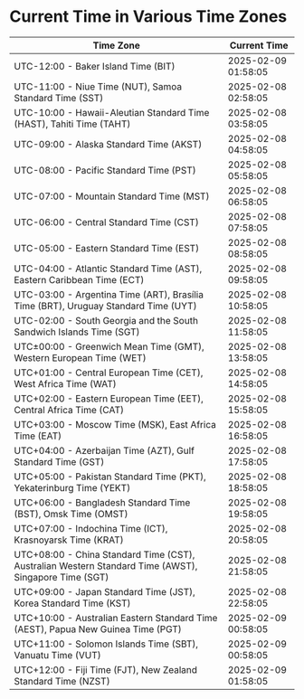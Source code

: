 # Current Time in Various Time Zones

| Time Zone | Current Time |
|-----------|--------------|
| UTC-12:00 - Baker Island Time (BIT) | 2025-02-09 01:58:05 |
| UTC-11:00 - Niue Time (NUT), Samoa Standard Time (SST) | 2025-02-08 02:58:05 |
| UTC-10:00 - Hawaii-Aleutian Standard Time (HAST), Tahiti Time (TAHT) | 2025-02-08 03:58:05 |
| UTC-09:00 - Alaska Standard Time (AKST) | 2025-02-08 04:58:05 |
| UTC-08:00 - Pacific Standard Time (PST) | 2025-02-08 05:58:05 |
| UTC-07:00 - Mountain Standard Time (MST) | 2025-02-08 06:58:05 |
| UTC-06:00 - Central Standard Time (CST) | 2025-02-08 07:58:05 |
| UTC-05:00 - Eastern Standard Time (EST) | 2025-02-08 08:58:05 |
| UTC-04:00 - Atlantic Standard Time (AST), Eastern Caribbean Time (ECT) | 2025-02-08 09:58:05 |
| UTC-03:00 - Argentina Time (ART), Brasília Time (BRT), Uruguay Standard Time (UYT) | 2025-02-08 10:58:05 |
| UTC-02:00 - South Georgia and the South Sandwich Islands Time (SGT) | 2025-02-08 11:58:05 |
| UTC±00:00 - Greenwich Mean Time (GMT), Western European Time (WET) | 2025-02-08 13:58:05 |
| UTC+01:00 - Central European Time (CET), West Africa Time (WAT) | 2025-02-08 14:58:05 |
| UTC+02:00 - Eastern European Time (EET), Central Africa Time (CAT) | 2025-02-08 15:58:05 |
| UTC+03:00 - Moscow Time (MSK), East Africa Time (EAT) | 2025-02-08 16:58:05 |
| UTC+04:00 - Azerbaijan Time (AZT), Gulf Standard Time (GST) | 2025-02-08 17:58:05 |
| UTC+05:00 - Pakistan Standard Time (PKT), Yekaterinburg Time (YEKT) | 2025-02-08 18:58:05 |
| UTC+06:00 - Bangladesh Standard Time (BST), Omsk Time (OMST) | 2025-02-08 19:58:05 |
| UTC+07:00 - Indochina Time (ICT), Krasnoyarsk Time (KRAT) | 2025-02-08 20:58:05 |
| UTC+08:00 - China Standard Time (CST), Australian Western Standard Time (AWST), Singapore Time (SGT) | 2025-02-08 21:58:05 |
| UTC+09:00 - Japan Standard Time (JST), Korea Standard Time (KST) | 2025-02-08 22:58:05 |
| UTC+10:00 - Australian Eastern Standard Time (AEST), Papua New Guinea Time (PGT) | 2025-02-09 00:58:05 |
| UTC+11:00 - Solomon Islands Time (SBT), Vanuatu Time (VUT) | 2025-02-09 00:58:05 |
| UTC+12:00 - Fiji Time (FJT), New Zealand Standard Time (NZST) | 2025-02-09 01:58:05 |
